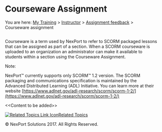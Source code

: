 # Courseware Assignment

You are here: [My Training](https://www.nexportcampus.com/Content/Guides/aweb/Content/Module\_Topics/My\_Training/My\_Training.htm) > [Instructor](https://www.nexportcampus.com/Content/Guides/aweb/Content/Module\_Topics/My\_Training/Instructor/Instructor.htm) > [Assignment feedback](https://www.nexportcampus.com/Content/Guides/aweb/Content/Module\_Topics/My\_Training/Instructor/Assignment\_feedback.htm) > Courseware assignment

##

Courseware is a term used by NexPort to refer to SCORM packaged lessons that can be assigned as part of a section. When a SCORM courseware is uploaded to an organization an administrator can make it available to students within a section using the Courseware Assignment.

Note:

NexPort™ currently supports only SCORM™ 1.2 version. The SCORM packaging and communications specification is maintained by the Advanced Distributed Learning (ADL) Initiative. You can learn more at their website [https://www.adlnet.gov/adl-research/scorm/scorm-1-2/](https://www.adlnet.gov/adl-research/scorm/scorm-1-2/)

&#x20;

<\<Content to be added>>

&#x20;

&#x20;

[![Related Topics Link Icon](https://www.nexportcampus.com/Content/Guides/aweb/Skins/Default/Stylesheets/Images/transparent.gif)Related Topics](javascript:void\(0\);)

&#x20;

© NexPort Solutions 2017. All Rights Reserved.

